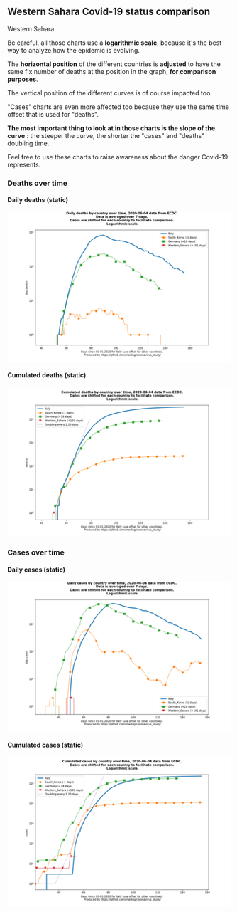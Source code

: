 ## Western Sahara Covid-19 status comparison 

Western Sahara



Be careful, all those charts use a **logarithmic scale**, because it's the best way to analyze how the epidemic is evolving.
 
The **horizontal position** of the different countries is **adjusted** to have the same fix number of deaths at the position in the graph, **for comparison purposes**.

The vertical position of the different curves is of course impacted too.

"Cases" charts are even more affected too because they use the same time offset that is used for "deaths".

**The most important thing to look at in those charts is the slope of the curve** : the steeper the curve, the shorter the "cases" and "deaths" doubling time.

Feel free to use these charts to raise awareness about the danger Covid-19 represents. 


 
### Deaths over time
 
#### Daily deaths (static)
![Western Sahara covid-19 daily deaths static chart](https://raw.githubusercontent.com/madlag/coronavirus_study/master/notebooks/graphs/2020-06-04/countries/Western_Sahara/2020-06-04_Western_Sahara_day_deaths.png "Western Sahara covid-19 day_deaths static chart")   
 
#### Cumulated deaths (static)
![Western Sahara covid-19 cumulated deaths static chart](https://raw.githubusercontent.com/madlag/coronavirus_study/master/notebooks/graphs/2020-06-04/countries/Western_Sahara/2020-06-04_Western_Sahara_deaths.png "Western Sahara covid-19 deaths static chart")   

 
### Cases over time
 
#### Daily cases (static)
![Western Sahara covid-19 daily cases static chart](https://raw.githubusercontent.com/madlag/coronavirus_study/master/notebooks/graphs/2020-06-04/countries/Western_Sahara/2020-06-04_Western_Sahara_day_cases.png "Western Sahara covid-19 day_cases static chart")   
 
#### Cumulated cases (static)
![Western Sahara covid-19 cumulated cases static chart](https://raw.githubusercontent.com/madlag/coronavirus_study/master/notebooks/graphs/2020-06-04/countries/Western_Sahara/2020-06-04_Western_Sahara_cases.png "Western Sahara covid-19 cases static chart")   

